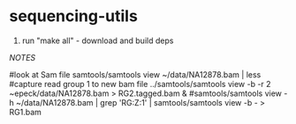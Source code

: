 sequencing-utils
================

1. run "make all" - download and build deps


_NOTES_

#look at Sam file
samtools/samtools view ~/data/NA12878.bam | less
#capture read group 1 to new bam file
../samtools/samtools view -b -r 2 ~epeck/data/NA12878.bam > RG2.tagged.bam &
#samtools/samtools view -h ~/data/NA12878.bam | grep 'RG:Z:1' | samtools/samtools view -b - > RG1.bam

